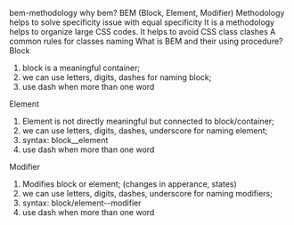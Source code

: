 bem-methodology
why bem?
BEM (Block, Element, Modifier) Methodology helps to solve specificity issue with equal specificity
It is a methodology helps to organize large CSS codes.
It helps to avoid CSS class clashes
A common rules for classes naming
What is BEM and their using procedure?
  Block
  1. block is a meaningful container; 
  2. we can use letters, digits, dashes for naming block; 
  3. use dash when more than one word  

  Element
  1. Element is not directly meaningful but connected to block/container;   
  2. we can use letters, digits, dashes, underscore for naming element;
  3. syntax: block__element 
  4. use dash when more than one word 

  Modifier
  1. Modifies block or element; (changes in apperance, states)
  2. we can use letters, digits, dashes, underscore for naming modifiers;
  3. syntax: block/element--modifier
  4. use dash when more than one word 

